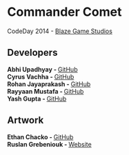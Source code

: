 Commander Comet
=============

CodeDay 2014 - [Blaze Game Studios](http://blazegamestudios.com)

Developers
-------------

<b>Abhi Upadhyay - </b><a href="http://www.github.com/aupadhyay">GitHub</a><br>
<b>Cyrus Vachha - </b><a href="http://www.github.com/cvachha">GitHub</a><br>
<b>Rohan Jayaprakash - </b><a href="http://www.github.com/Rohan-J">GitHub</a><br>
<b>Rayyaan Mustafa - </b><a href="http://www.github.com/Rayyaan-Mustafa">GitHub</a><br>
<b>Yash Gupta - </b><a href="http://www.github.com/Yash-Gupta">GitHub</a>


Artwork
-------------

<b>Ethan Chacko - </b><a href="http://www.github.com/Krakk3n">GitHub</a><br>
<b>Ruslan Grebeniouk - </b><a href="http://grbk.co/">Website</a>
